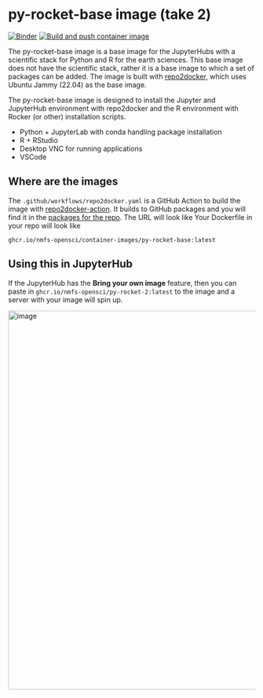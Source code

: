 # py-rocket-base image (take 2)

[![Binder](https://mybinder.org/badge_logo.svg)](https://mybinder.org/v2/gh/nmfs-opensci/py-rocket-2/HEAD)
[![Build and push container image](https://github.com/nmfs-opensci/py-rocket-2/actions/workflows/build.yaml/badge.svg)](https://github.com/nmfs-opensci/py-rocket-2/actions/workflows/build.yaml)

The py-rocket-base image is a base image for the JupyterHubs with a scientific stack for Python and R for the earth sciences. This base image does not have the scientific stack, rather it is a base image to which a set of packages can be added. The image is built with [repo2docker](https://repo2docker.readthedocs.io), which uses Ubuntu Jammy (22.04) as the base image. 

The py-rocket-base image is designed to install the Jupyter and JupyterHub environment with repo2docker and the R environment with Rocker (or other) installation scripts.

* Python + JupyterLab with conda handling package installation
* R + RStudio
* Desktop VNC for running applications
* VSCode

## Where are the images

The `.github/workflows/repo2docker.yaml` is a GitHub Action to build the image with [repo2docker-action](https://github.com/jupyterhub/repo2docker-action). It builds to GitHub packages and you will find it in the [packages for the repo](https://github.com/orgs/nmfs-opensci/packages?repo_name=py-rocket-2). The URL will look like
Your Dockerfile in your repo will look like
```
ghcr.io/nmfs-opensci/container-images/py-rocket-base:latest
```

<!--
## Using this as a base image

* R packages: Include `install.R`
* Python packages: `environment.yml`
* Desktop applications: `*.desktop` files + entry in `mime` directory if application should be associated with specific file types.
* root installs: `app.sh` file.

Your Dockerfile in your repo will look like
```
FROM ghcr.io/nmfs-opensci/container-images/py-rocket-base:latest

# If needed to do a root install of software
USER root
COPY app.sh app.sh
RUN cp app.sh /app.sh && chmod xxxxx && ./app.sh && rm app.sh
USER ${NB_USER}

# install R packages
COPY install.R install.R
RUN cp install.R install.R && Rscript install.R && rm install.R

# install the Python libraries
COPY environment.yml environment.yml
RUN conda env update -n notebook -f environment.yml \
    && conda clean --all \
    && rm environment.yml

# If needed to do add a Desktop application
COPY *.desktop ${REPO_DIR}/*.desktop
COPY mime/*.xml ${REPO_DIR}/mime/*.xml

USER ${NB_USER}
```
-->

## Using this in JupyterHub

If the JupyterHub has the **Bring your own image** feature, then you can paste in `ghcr.io/nmfs-opensci/py-rocket-2:latest` to the image and a server with your image will spin up.

<img width="772" alt="image" src="https://github.com/user-attachments/assets/13f1d200-b8a6-44e1-a9db-537260b21ec4">
